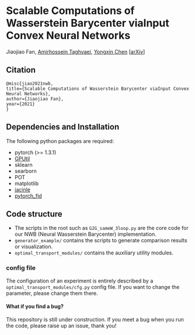 # Scalable Computations of Wasserstein Barycenter viaInput Convex Neural Networks

Jiaojiao Fan, [Amirhossein Taghvaei](https://amirtag.github.io/), [Yongxin Chen](https://yongxin.ae.gatech.edu/)
[[arXiv](https://arxiv.org/abs/2007.04462)]

## Citation

```
@misc{jiao2021nwb,
title={Scalable Computations of Wasserstein Barycenter viaInput Convex Neural Networks},
author={Jiaojiao Fan},
year={2021}
}
```

## Dependencies and Installation

The following python packages are required:

- pytorch (>= 1.3.1)
- [GPUtil](https://github.com/anderskm/gputil)
- sklearn
- searborn
- POT
- matplotlib
- [jacinle](https://github.com/vacancy/Jacinle)
- [pytorch_fid](https://github.com/mseitzer/pytorch-fid)

## Code structure

- The scripts in the root such as `G2G_sameW_3loop.py` are the core code for our NWB (Neural Wasserstein Barycenter) implementation.
- `generator_example/` contains the scripts to generate comparison results or visualization.
- `optimal_transport_modules/` contains the auxiliary utility modules.

### config file

The configuration of an experiment is entirely described by a `optimal_transport_modules/cfg.py` config file. If you want to change the parameter, please change them there.

#### What if you find a bug?

This repository is still under construction. If you meet a bug when you run the code, please raise up an issue, thank you!
